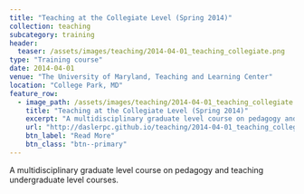 ```yaml
---
title: "Teaching at the Collegiate Level (Spring 2014)"
collection: teaching
subcategory: training
header: 
  teaser: /assets/images/teaching/2014-04-01_teaching_collegiate.png
type: "Training course"
date: 2014-04-01
venue: "The University of Maryland, Teaching and Learning Center"
location: "College Park, MD"
feature_row: 
  - image_path: /assets/images/teaching/2014-04-01_teaching_collegiate.png
    title: "Teaching at the Collegiate Level (Spring 2014)"
    excerpt: "A multidisciplinary graduate level course on pedagogy and teaching undergraduate level courses."
    url: "http://daslerpc.github.io/teaching/2014-04-01_teaching_collegiate"
    btn_label: "Read More"
    btn_class: "btn--primary"
---
```


A multidisciplinary graduate level course on pedagogy and teaching undergraduate level courses.

